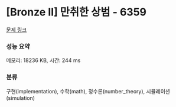 # [Bronze II] 만취한 상범 - 6359 

[문제 링크](https://www.acmicpc.net/problem/6359) 

### 성능 요약

메모리: 18236 KB, 시간: 244 ms

### 분류

구현(implementation), 수학(math), 정수론(number_theory), 시뮬레이션(simulation)

